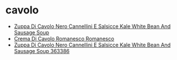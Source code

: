 # cavolo

 * [Zuppa Di Cavolo Nero Cannellini E Salsicce Kale White Bean And Sausage Soup](../../index/z/zuppa-di-cavolo-nero-cannellini-e-salsicce-kale-white-bean-and-sausage-soup-363386.json)
 * [Crema Di Cavolo Romanesco Romanesco](../../index/c/crema-di-cavolo-romanesco-romanesco.json)
 * [Zuppa Di Cavolo Nero Cannellini E Salsicce Kale White Bean And Sausage Soup 363386](../../index/z/zuppa-di-cavolo-nero-cannellini-e-salsicce-kale-white-bean-and-sausage-soup-363386.json)
